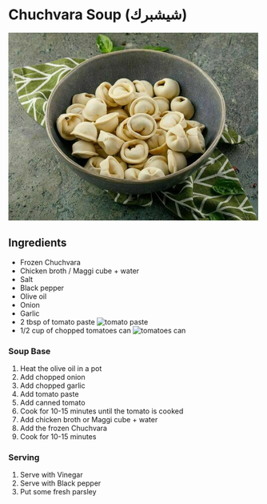 # Chuchvara Soup (شيشبرك)
![frozen-Chuchvara.png](images%2FChuchvara%2Ffrozen-Chuchvara.png)


## Ingredients
- Frozen Chuchvara
- Chicken broth / Maggi cube + water
- Salt
- Black pepper
- Olive oil
- Onion
- Garlic
- 2 tbsp of tomato paste
  ![tomato paste](/images/tomato-paste.png ':size=150')
- 1/2 cup of chopped tomatoes can
  ![tomatoes can](/images/tomato-can.png ':size=150')


### Soup Base
1. Heat the olive oil in a pot
2. Add chopped onion
3. Add chopped garlic
4. Add tomato paste
5. Add canned tomato
6. Cook for 10-15 minutes until the tomato is cooked
7. Add chicken broth or Maggi cube + water
8. Add the frozen Chuchvara
9. Cook for 10-15 minutes

### Serving
1. Serve with Vinegar
2. Serve with Black pepper
3. Put some fresh parsley
